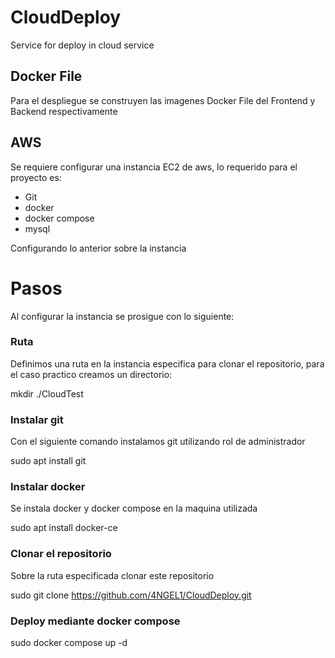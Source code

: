 # CloudDeploy
Service for deploy in cloud service

## Docker File
Para el despliegue se construyen las imagenes Docker File del Frontend y Backend respectivamente

## AWS
Se requiere configurar una instancia EC2 de aws, lo requerido para el proyecto es:
- Git
- docker
- docker compose
- mysql

Configurando lo anterior sobre la instancia

# Pasos
Al configurar la instancia se prosigue con lo siguiente:

### Ruta
Definimos una ruta en la instancia especifica para clonar el repositorio, para el caso practico creamos un directorio:

mkdir ./CloudTest

### Instalar git
Con el siguiente comando instalamos git utilizando rol de administrador

sudo apt install git

### Instalar docker
Se instala docker y docker compose en la maquina utilizada

sudo apt install docker-ce

### Clonar el repositorio 
Sobre la ruta especificada clonar este repositorio

sudo git clone https://github.com/4NGEL1/CloudDeploy.git

### Deploy mediante docker compose

sudo docker compose up -d
